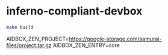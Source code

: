 # inferno-compliant-devbox


``` sh
make build
```

AIDBOX_ZEN_PROJECT=https://google-storage.com/samurai-files/project.tar.gz
AIDBOX_ZEN_ENTRY=core


